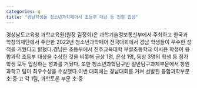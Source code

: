 ```yaml
---
categories: g
title: "경남학생들 청소년과학페어서 초등부 대상 등 전원 입상"
---
```

경상남도교육청 과학교육원(원장 김정희)은 과학기술정보통신부에서 주최하고 한국과학창의재단에서 주관한 2022년 청소년과학페어 전국대회에서 경남 학생들이 우수한 성적을 거뒀다고 밝혔다.경남은 초등부에서 진주교육대학 부설초등학교 이시윤 학생이 융합과학 초등부 대상을 수상한 것을 비롯해 금상 1명, 은상 1명, 동상 3명의 학생 등 참가 학생 모두 입상하는 성과를 거뒀다. 또한 청소년과학탐구반 일반탐구과제부문에서 창원과학고 팀이 최우수상을 수상했다.이번 대회에는 경남대회를 거쳐 선발된 융합과학부문 초·중·고 각 1팀, 과학토론 부문 초·중